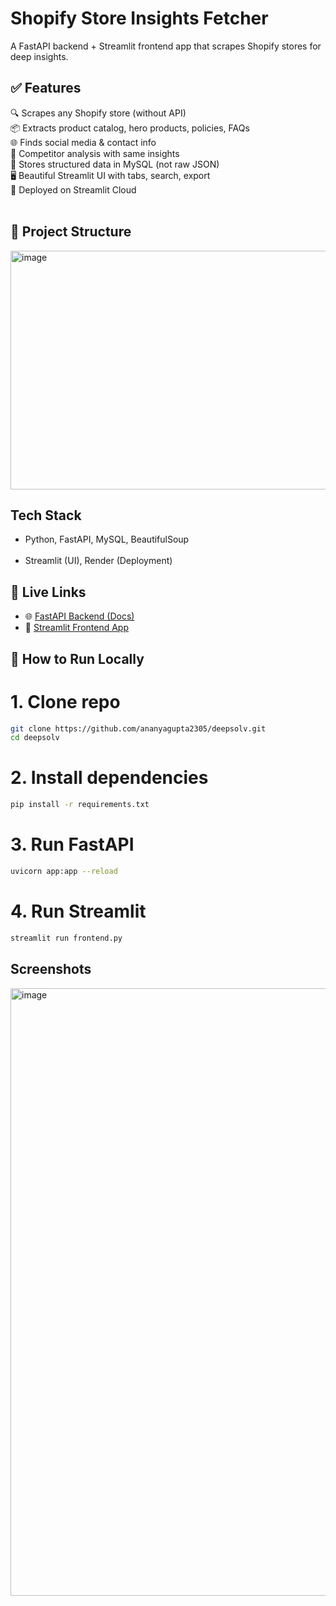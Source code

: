 # Shopify Store Insights Fetcher

A FastAPI backend + Streamlit frontend app that scrapes Shopify stores for deep insights.

## ✅ Features
🔍 Scrapes any Shopify store (without API)<br>
📦 Extracts product catalog, hero products, policies, FAQs<br>
🌐 Finds social media & contact info<br>
👥 Competitor analysis with same insights<br>
💾 Stores structured data in MySQL (not raw JSON)<br>
🖥️ Beautiful Streamlit UI with tabs, search, export<br>
🚀 Deployed on Streamlit Cloud<br>
<br>


## 📁 Project Structure


<img width="765" height="382" alt="image" src="https://github.com/user-attachments/assets/a0e58a10-9935-41d9-bedd-2ac90ff46a98" />
<br>


## Tech Stack
- Python, FastAPI, MySQL, BeautifulSoup<br><br>
- Streamlit (UI), Render (Deployment)


## 🔗 Live Links

- 🌐 [FastAPI Backend (Docs)](https://deepsolv-postgresql.onrender.com/docs)  
- 🎨 [Streamlit Frontend App](https://deepsolvappql-mcs8awqdrtg6w5fvc9e6a2.streamlit.app/)

  
## 🚀 How to Run Locally

# 1. Clone repo
```bash
git clone https://github.com/ananyagupta2305/deepsolv.git
cd deepsolv
```
# 2. Install dependencies
```bash
pip install -r requirements.txt
```
# 3. Run FastAPI
```bash
uvicorn app:app --reload
```
# 4. Run Streamlit
```bash
streamlit run frontend.py
```

## Screenshots

<img width="1912" height="972" alt="image" src="https://github.com/user-attachments/assets/ab43cbe9-f636-476b-8688-b4a1bfd20873" />


















